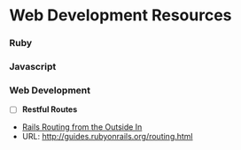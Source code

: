 Web Development Resources
=========================

### Ruby

### Javascript

### Web Development
- [ ] **Restful Routes**
- [Rails Routing from the Outside In](http://guides.rubyonrails.org/routing.html)  
- URL: http://guides.rubyonrails.org/routing.html
